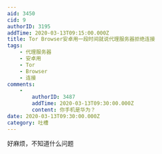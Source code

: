```yaml
---
aid: 3450
cid: 9
authorID: 3195
addTime: 2020-03-13T09:15:00.000Z
title: Tor Browser安卓用一段时间就说代理服务器拒绝连接
tags:
    - 代理服务器
    - 安卓用
    - Tor
    - Browser
    - 连接
comments:
    -
        authorID: 3487
        addTime: 2020-03-13T09:30:00.000Z
        content: 你手机是华为？
date: 2020-03-13T09:30:00.000Z
category: 吐槽
---
```


好麻烦，不知道什么问题
